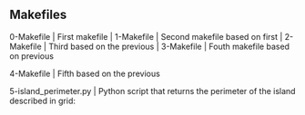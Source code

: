 ## Makefiles

0-Makefile             |          First makefile
                       |
1-Makefile             |          Second makefile based on first
                       |
2-Makefile             |          Third based on the previous
                       |
3-Makefile             |          Fouth makefile based on previous

4-Makefile             |          Fifth based on the previous

5-island_perimeter.py  |          Python script that returns the perimeter of the island described in grid:
